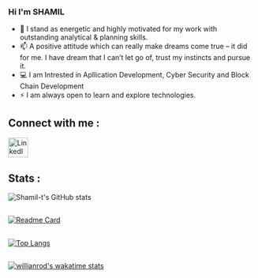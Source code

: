 ### Hi I'm SHAMIL

- 💬 I stand as energetic and highly motivated for my work with outstanding analytical & planning skills.
- 📫 A positive attitude which can really make dreams come true – it did for me. I have dream that I can’t let go of, trust my instincts and pursue it.
- 💻 I am Intrested in Apllication Development, Cyber Security and Block Chain Development
- ⚡ I am always open to learn and explore technologies. 

## Connect with me :

<p align="left">
<a href=https://www.linkedin.com/in/shamil-t target="blank"><img align="center" src="https://image.flaticon.com/icons/png/512/174/174857.png" alt="LinkedIn" height="40" width="40" /></a>
</p>

## Stats :


![Shamil-t's GitHub stats](https://github-readme-stats.vercel.app/api?username=shamil-t&show_icons=true&theme=radical)

##

[![Readme Card](https://github-readme-stats.vercel.app/api/pin/?username=shamil-t&repo=ehr-blockchain)](https://github.com/shamil-t/ehr-blockchain)

## 
[![Top Langs](https://github-readme-stats.vercel.app/api/top-langs/?username=shamil-t&layout=compact)](https://github.com/shamil-t/README.md)
<!-- [![Top Langs](https://github-readme-stats.vercel.app/api/top-langs/?username=shamil-t&langs_count=5)](https://github.com/shamil-t/README.md) -->

##
[![willianrod's wakatime stats](https://github-readme-stats.vercel.app/api/wakatime?username=shamil)](https://github.com/shamil-t/README.md)
